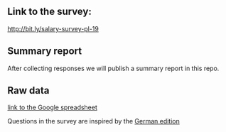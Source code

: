 ## Link to the survey:
http://bit.ly/salary-survey-pl-19

## Summary report
After collecting responses we will publish a summary report in this repo.

## Raw data
[link to the Google spreadsheet](https://docs.google.com/spreadsheets/d/1po8Q24WUpttf3vCC80Ldyuf-o-UkuCSap4ABGZzzXeY/edit?usp=sharing)

Questions in the survey are inspired by the [German edition](https://docs.google.com/forms/d/e/1FAIpQLSckWCuRD4_QePOM0trRzH6v2fl6qBRMxpqJ_23VSJZhr704ag/viewform?fbclid=IwAR0bqT-tsFdqIB3g8SEjwRr0hK0KuU_zbTzVXnip1CCjGO66gTl5sqJP4ME)
